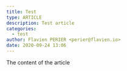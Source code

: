 ```yaml
---
title: Test
type: ARTICLE
description: Test article
categories: 
  - test
author: Flavien PERIER <perier@flavien.io>
date: 2020-09-24 13:06
---
```


The content of the article
